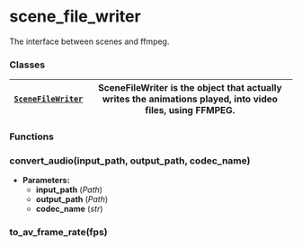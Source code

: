 # scene_file_writer

The interface between scenes and ffmpeg.

### Classes

| [`SceneFileWriter`](manim.scene.scene_file_writer.SceneFileWriter.md#manim.scene.scene_file_writer.SceneFileWriter)   | SceneFileWriter is the object that actually writes the animations played, into video files, using FFMPEG.   |
|-----------------------------------------------------------------------------------------------------------------------|-------------------------------------------------------------------------------------------------------------|

### Functions

### convert_audio(input_path, output_path, codec_name)

* **Parameters:**
  * **input_path** (*Path*)
  * **output_path** (*Path*)
  * **codec_name** (*str*)

### to_av_frame_rate(fps)
